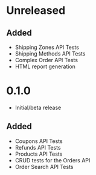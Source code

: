 # Unreleased

## Added
- Shipping Zones API Tests
- Shipping Methods API Tests
- Complex Order API Tests
- HTML report generation

# 0.1.0

- Initial/beta release

## Added
- Coupons API Tests
- Refunds API Tests
- Products API Tests
- CRUD tests for the Orders API
- Order Search API Tests
